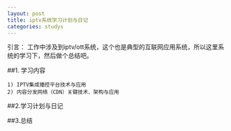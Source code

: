 ```yaml
---
layout: post
title: iptv系统学习计划与日记
categories: studys
---
```


引言： 工作中涉及到iptv/ott系统，这个也是典型的互联网应用系统，所以这里系统的学习下，然后做个总结吧。

##1. 学习内容
    
    1) IPTV集成播控平台技术与应用
    2) 内容分发网络（CDN）关键技术、架构与应用


##2.学习计划与日记




##3.总结








